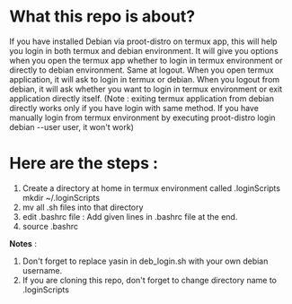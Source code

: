 # What this repo is about?
If you have installed Debian via proot-distro on termux app, this will help you login in both termux and debian environment. It will give you options when you open the termux app whether to login in termux environment or directly to debian environment. Same at logout. 
When you open termux application, it will ask to login in termux or debian. 
When you logout from debian, it will ask whether you want to login in termux environment or exit application directly itself. (Note : exiting termux application from debian directly works only if you have login with same method. If you have manually login from termux environment by executing proot-distro login debian --user user, it won't work)

# Here are the steps :
1) Create a directory at home in termux environment called .loginScripts mkdir ~/.loginScripts
2) mv all .sh files into that directory
3) edit .bashrc file : Add given lines in .bashrc file at the end.
4) source .bashrc
   
**Notes** :
1) Don't forget to replace yasin in deb_login.sh with your own debian username.
2) If you are cloning this repo, don't forget to change directory name to .loginScripts

